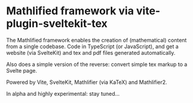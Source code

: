 # Mathlified framework via vite-plugin-sveltekit-tex

The Mathlified framework enables the creation of (mathematical) content
from a single codebase. Code in TypeScript (or JavaScript), and get
a website (via SvelteKit) and tex and pdf files generated automatically.

Also does a simple version of the reverse: convert simple tex markup to
a Svelte page.

Powered by Vite, SvelteKit, Mathlifier (via KaTeX) and Mathlifier2.

In alpha and highly experimental: stay tuned...
